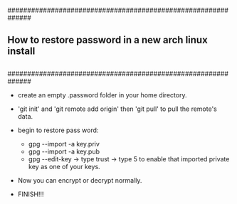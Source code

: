 ##############################################################
##	How to restore password in a new arch linux install
##
##############################################################

- create an empty .password folder in your home directory.
- 'git init' and 'git remote add origin' then 'git pull' to pull the remote's data.
- begin to restore pass word:
	+ gpg --import -a key.priv
	+ gpg --import -a key.pub
	+ gpg --edit-key -> type trust -> type 5 to enable that imported private key as one of your keys.
- Now you can encrypt or decrypt normally. 

- FINISH!!!
